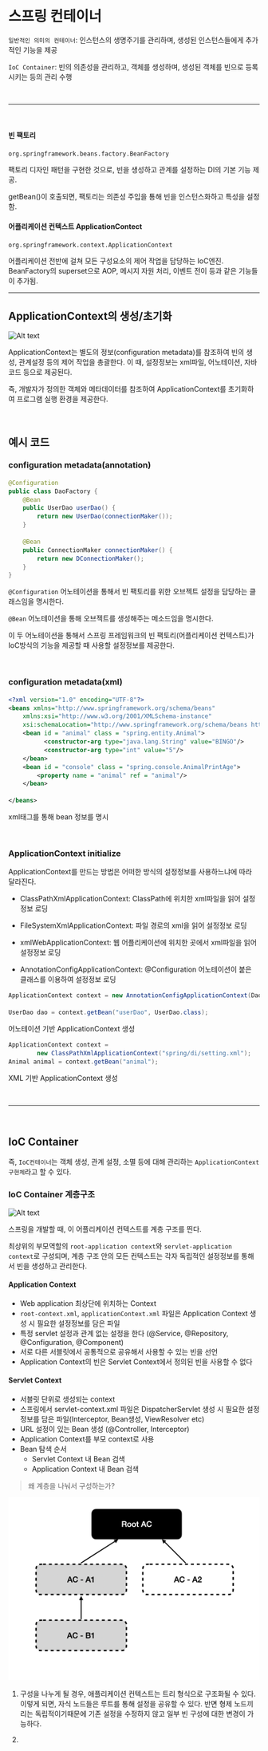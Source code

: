 
# 스프링 컨테이너

`일반적인 의미의 컨테이너`: 인스턴스의 생명주기를 관리하며, 생성된 인스턴스들에게 추가적인 기능을 제공

`IoC Container`: 빈의 의존성을 관리하고, 객체를 생성하며, 생성된 객체를 빈으로 등록시키는 등의 관리 수행

<br>

---

<br>

####  빈 팩토리
 `org.springframework.beans.factory.BeanFactory`

팩토리 디자인 패턴을 구현한 것으로, 빈을 생성하고 관계를 설정하는 DI의 기본 기능 제공.

getBean()이 호출되면, 팩토리는 의존성 주입을 툥해 빈을 인스턴스화하고 특성을 설정함.



#### 어플리케이션 컨텍스트 ApplicationContect

`org.springframework.context.ApplicationContext`

어플리케이션 전반에 걸쳐 모든 구성요소의 제어 작업을 담당하는 IoC엔진. BeanFactory의 superset으로 AOP, 메시지 자원 처리, 이벤트 전이 등과 같은 기능들이 추가됨.


---

## ApplicationContext의 생성/초기화

![Alt text](https://docs.spring.io/spring-framework/docs/current/reference/html/images/container-magic.png)

ApplicationContext는 별도의 정보(configuration metadata)를 참조하여 빈의 생성, 관계설정 등의 제어 작업을 총괄한다.
이 때, 설정정보는 xml파일, 어노테이션, 자바코드 등으로 제공된다. 

즉, 개발자가 정의한 객체와 메타데이터를 참조하여 ApplicationContext를 초기화하여 프로그램 실행 환경을 제공한다.

<br>

## 예시 코드

### configuration metadata(annotation)
```JAVA
@Configuration
public class DaoFactory {
    @Bean
    public UserDao userDao() {
        return new UserDao(connectionMaker());
    }

    @Bean
    public ConnectionMaker connectionMaker() {
        return new DConnectionMaker();
    }
}
```
`@Configuration` 어노테이션을 통해서 빈 팩토리를 위한 오브젝트 설정을 담당하는 클래스임을 명시한다.

`@Bean` 어노테이션을 통해 오브젝트를 생성해주는 메소드임을 명시한다.

이 두 어노테이션을 통해서 스프링 프레임워크의 빈 팩토리(어플리케이션 컨텍스트)가 IoC방식의 기능을 제공할 때 사용할 설정정보를 제공한다.

<br>

### configuration metadata(xml)
```XML
<?xml version="1.0" encoding="UTF-8"?>
<beans xmlns="http://www.springframework.org/schema/beans"
	xmlns:xsi="http://www.w3.org/2001/XMLSchema-instance"
	xsi:schemaLocation="http://www.springframework.org/schema/beans http://www.springframework.org/schema/beans/spring-beans.xsd">
	<bean id = "animal" class = "spring.entity.Animal">
          <constructor-arg type="java.lang.String" value="BINGO"/>
          <constructor-arg type="int" value="5"/>
	</bean>
	<bean id = "console" class = "spring.console.AnimalPrintAge">
		<property name = "animal" ref = "animal"/>
	</bean>

</beans>
```
xml태그를 통해 bean 정보를 명시


<br>

### ApplicationContext initialize

ApplicationContext를 만드는 방법은 어떠한 방식의 설정정보를 사용하느냐에 따라 달라진다. 

- ClassPathXmlApplicationContext: ClassPath에 위치한 xml파일을 읽어 설정정보 로딩

- FileSystemXmlApplicationContext: 파일 경로의 xml을 읽어 설정정보 로딩

- xmlWebApplicationContext: 웹 어플리케이션에 위치한 곳에서 xml파일을 읽어 설정정보 로딩

- AnnotationConfigApplicationContext: @Configuration 어노테이션이 붙은 클래스를 이용하여 설정정보 로딩

```JAVA
ApplicationContext context = new AnnotationConfigApplicationContext(DaoFactory.class);

UserDao dao = context.getBean("userDao", UserDao.class);
```
어노테이션 기반 ApplicationContext 생성

```JAVA
ApplicationContext context = 
		new ClassPathXmlApplicationContext("spring/di/setting.xml");
Animal animal = context.getBean("animal");
```
XML 기반 ApplicationContext 생성

<br>

---

<br>

## IoC Container

즉, `IoC컨테이너`는 객체 생성, 관계 설정, 소멸 등에 대해 관리하는 `ApplicationContext 구현체`라고 할 수 있다. <br>


### IoC Container 계층구조


![Alt text](https://jaehun2841.github.io/2018/10/21/2018-10-21-spring-context/99A34C3359FEAA8410.png)



스프링을 개발할 때, 이 어플리케이션 컨텍스트를 계층 구조를 띈다.

최상위의 부모역할의 `root-application context`와 `servlet-application context`로 구성되며, 계층 구조 안의 모든 컨텍스트는 각자 독립적인 설정정보를 통해서 빈을 생성하고 관리한다.


#### Application Context
- Web application 최상단에 위치하는 Context
- `root-context.xml`, `applicationContext.xml` 파일은 Application Context 생성 시 필요한 설정정보를 담은 파일 
- 특정 servlet 설정과 관계 없는 설정을 한다 (@Service, @Repository, @Configuration, @Component)
- 서로 다른 서블릿에서 공통적으로 공유해서 사용할 수 있는 빈을 선언
- Application Context의 빈은 Servlet Context에서 정의된 빈을 사용할 수 없다

#### Servlet Context

- 서블릿 단위로 생성되는 context
- 스프링에서 servlet-context.xml 파일은 DispatcherServlet 생성 시 필요한 설정 정보를 담은 파일(Interceptor, Bean생성, ViewResolver etc)
- URL 설정이 있는 Bean 생성 (@Controller, Interceptor)
- Application Context를 부모 context로 사용
- Bean 탐색 순서
    - Servlet Context 내 Bean 검색
    - Application Context 내 Bean 검색

>왜 계층을 나눠서 구성하는가?

<img src="/assets/images/container/application_context_hierachey.png">

1. 구성을 나누게 될 경우, 애플리케이션 컨텍스트는 트리 형식으로 구조화될 수 있다. 이렇게 되면, 자식 노드들은 루트를 통해 설정을 공유할 수 있다. 반면 형제 노드끼리는 독립적이기때문에 기존 설정을 수정하지 않고 일부 빈 구성에 대한 변경이 가능하다.


2. 





